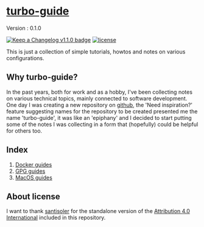 # [turbo-guide](https://github.com/fugerit79/turbo-guide)

Version : 0.1.0

[![Keep a Changelog v1.1.0 badge](https://img.shields.io/badge/changelog-Keep%20a%20Changelog%20v1.1.0-%23E05735)](CHANGELOG.md) 
[![license](https://img.shields.io/badge/License-CC%20BY%204.0-teal.svg)](https://creativecommons.org/licenses/by/4.0/)

This is just a collection of simple tutorials, howtos and notes on various configurations.

## Why turbo-guide?

In the past years, both for work and as a hobby, I've been collecting notes on various technical topics, mainly connected to software development. 
One day I was creating a new repository on [github](https://github.com/), the 'Need inspiration?' feature suggesting names for the repository to be
created presented me the name 'turbo-guide', it was like an 'epiphany' and I decided to start putting some of the notes I was collecting in a form that
(hopefully) could be helpful for others too.

## Index
1. [Docker guides](src/main/md/docker/index.md)
2. [GPG guides](src/main/md/gpg/index.md)
2. [MacOS guides](src/main/md/macos/index.md)

## About license

I want to thank [santisoler](https://github.com/santisoler/cc-licenses) for the standalone version of the 
	[Attribution 4.0 International](https://github.com/santisoler/cc-licenses/blob/main/LICENSE-CC-BY) 
	included in this repository.